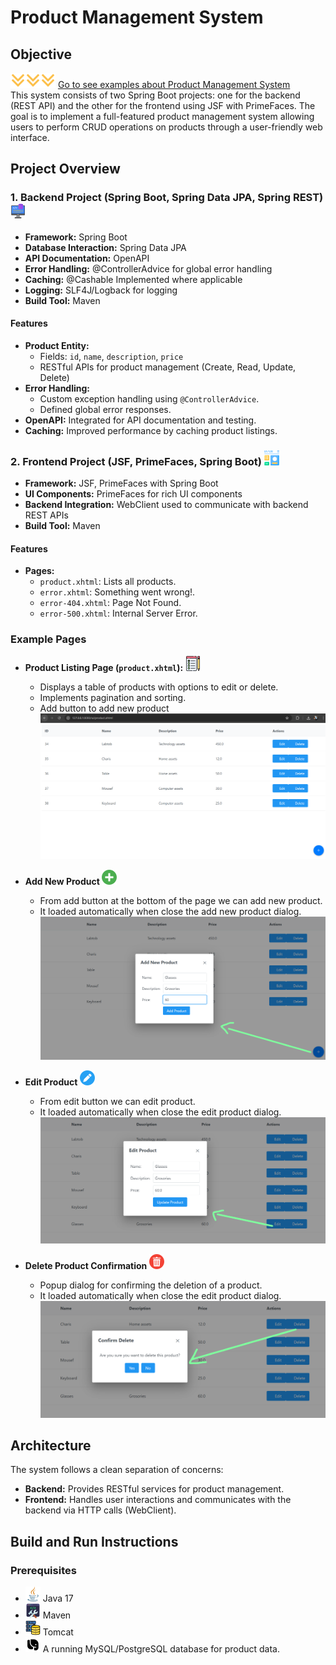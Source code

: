 # Product Management System

## Objective
![](images/down-arrow.png)![](images/down-arrow.png)![](images/down-arrow.png)    [Go to see examples about Product Management System](#example-pages)  
This system consists of two Spring Boot projects: one for the backend (REST API) and the other for the frontend using JSF with PrimeFaces. The goal is to implement a full-featured product management system allowing users to perform CRUD operations on products through a user-friendly web interface.

## Project Overview

### 1. Backend Project (Spring Boot, Spring Data JPA, Spring REST) ![](images/backend.png)

- **Framework:** Spring Boot
- **Database Interaction:** Spring Data JPA
- **API Documentation:** OpenAPI
- **Error Handling:** @ControllerAdvice for global error handling
- **Caching:** @Cashable Implemented where applicable
- **Logging:** SLF4J/Logback for logging
- **Build Tool:** Maven

#### Features

- **Product Entity:**
  - Fields: `id`, `name`, `description`, `price`
  - RESTful APIs for product management (Create, Read, Update, Delete)
- **Error Handling:**
  - Custom exception handling using `@ControllerAdvice`.
  - Defined global error responses.
- **OpenAPI:** Integrated for API documentation and testing.
- **Caching:** Improved performance by caching product listings.

### 2. Frontend Project (JSF, PrimeFaces, Spring Boot) ![](images/frontend.png)

- **Framework:** JSF, PrimeFaces with Spring Boot
- **UI Components:** PrimeFaces for rich UI components
- **Backend Integration:** WebClient used to communicate with backend REST APIs
- **Build Tool:** Maven

#### Features

- **Pages:**
  - `product.xhtml`: Lists all products.
  - `error.xhtml`: Something went wrong!.
  - `error-404.xhtml`: Page Not Found.
  - `error-500.xhtml`: Internal Server Error.
  
### Example Pages

  - **Product Listing Page (`product.xhtml`): ![](images/check-list.png)**
    - Displays a table of products with options to edit or delete.
    - Implements pagination and sorting.
    - Add button to add new product
    ![](images/getAllProducts.png)
  - **Add New Product   ![](images/add-button.png)**
    - From add button at the bottom of the page we can add new product.  
    - It loaded automatically when close the add new product dialog.  
    ![](images/addProduct.png)

  - **Edit Product ![](images/edit-button.png)**
    - From edit button we can edit product.  
    - It loaded automatically when close the edit product dialog.  
    ![](images/editProduct.png)
    
- **Delete Product Confirmation ![](images/delete-button.png)**
    - Popup dialog for confirming the deletion of a product.
    - It loaded automatically when close the edit product dialog.  
    ![](images/deleteProduct.png)

## Architecture

The system follows a clean separation of concerns:

- **Backend:** Provides RESTful services for product management.
- **Frontend:** Handles user interactions and communicates with the backend via HTTP calls (WebClient).

## Build and Run Instructions

### Prerequisites

- ![](images/java.png) Java 17
- ![](images/build.png) Maven
- ![](images/server.png) Tomcat
- ![](images/database.png) A running MySQL/PostgreSQL database for product data.
